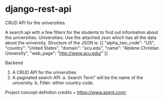 # django-rest-api
CRUD API for the universities.

A search api with a few filters for the students to find out information about the universities.
Universities: Use the attached Json which has all the data about the university.
Structure of the
JSON is:
[{
"alpha_two_code": "US",
"country": "United States",
"domain": "acu.edu",
"name": "Abilene Christian University",
"web_page": "http://www.acu.edu/"
}]

Backend
1. A CRUD API for the universities
2. A paginated search API.
a. Search Term” will be the name of the university.
b. Filter: either country code.

Project concept definiton credits = https://www.azent.com/

